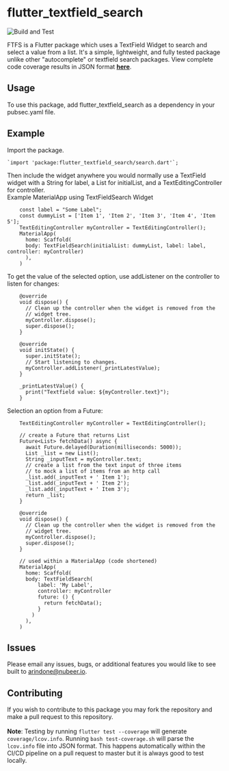 # flutter_textfield_search
![Build and Test](https://github.com/alexrindone/flutter_textfield_search/workflows/Build%20and%20Tests/badge.svg)

FTFS is a Flutter package which uses a TextField Widget to search and select a value from a list. It's a simple, lightweight, and fully tested package unlike other "autocomplete" or textfield search packages. View complete code coverage results in JSON format  **[here](https://raw.githubusercontent.com/alexrindone/flutter_textfield_search/master/coverage/coverage.json)**.

## Usage
To use this package, add flutter_textfield_search as a dependency in your pubsec.yaml file.

## Example
Import the package.

    `import 'package:flutter_textfield_search/search.dart'`;

Then include the widget anywhere you would normally use a TextField widget with a String for label, a List for initialList, and a TextEditingController for controller.
    <br>Example MaterialApp using TextFieldSearch Widget
    <br>

        const label = "Some Label";
        const dummyList = ['Item 1', 'Item 2', 'Item 3', 'Item 4', 'Item 5'];
        TextEditingController myController = TextEditingController();
        MaterialApp(
          home: Scaffold(
          body: TextFieldSearch(initialList: dummyList, label: label, controller: myController)
          ),
        )
        
To get the value of the selected option, use addListener on the controller to listen for changes:

        @override
        void dispose() {
          // Clean up the controller when the widget is removed from the
          // widget tree.
          myController.dispose();
          super.dispose();
        }

        @override
        void initState() {
          super.initState();
          // Start listening to changes.
          myController.addListener(_printLatestValue);
        }
        
        _printLatestValue() {
          print("Textfield value: ${myController.text}");
        }

Selection an option from a Future:
        
        TextEditingController myController = TextEditingController();

        // create a Future that returns List
        Future<List> fetchData() async {
          await Future.delayed(Duration(milliseconds: 5000));
          List _list = new List();
          String _inputText = myController.text;
          // create a list from the text input of three items
          // to mock a list of items from an http call
          _list.add(_inputText + ' Item 1');
          _list.add(_inputText + ' Item 2');
          _list.add(_inputText + ' Item 3');
          return _list;
        }

        @override
        void dispose() {
          // Clean up the controller when the widget is removed from the
          // widget tree.
          myController.dispose();
          super.dispose();
        }

        // used within a MaterialApp (code shortened)
        MaterialApp(
          home: Scaffold(
          body: TextFieldSearch(
              label: 'My Label', 
              controller: myController
              future: () {
                return fetchData();
              }
            )
          ),
        )

## Issues

Please email any issues, bugs, or additional features you would like to see built to arindone@nubeer.io.

## Contributing

If you wish to contribute to this package you may fork the repository and make a pull request to this repository.
<br><br>**Note**: Testing by running `flutter test --coverage` will generate `coverage/lcov.info`. Running `bash test-coverage.sh` will parse the `lcov.info` file into JSON format. This happens automatically within the CI/CD pipeline on a pull request to master but it is always good to test locally.
